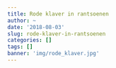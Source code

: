 ```yaml
---
title: Rode klaver in rantsoenen
author: ~
date: '2018-08-03'
slug: rode-klaver-in-rantsoenen
categories: []
tags: []
banner: 'img/rode_klaver.jpg'
---
```


